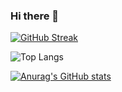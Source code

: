### Hi there 👋

[![GitHub Streak](https://streak-stats.demolab.com?user=redkhalil&theme=radical)](https://git.io/streak-stats)

![Top Langs](https://github-readme-stats.vercel.app/api/top-langs/?username=redkhalil&theme=tokyodark&layout=compact)

[![Anurag's GitHub stats](https://github-readme-stats.vercel.app/api?username=redkhalil)](https://github.com/anuraghazra/github-readme-stats)
